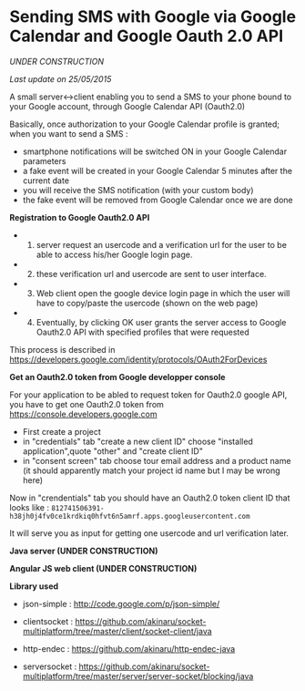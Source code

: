 # Sending SMS with Google via Google Calendar and Google Oauth 2.0 API #

<i>UNDER CONSTRUCTION</i>

<i>Last update on 25/05/2015</i>

A small server<->client enabling you to send a SMS to your phone bound to your Google account, through Google Calendar API (Oauth2.0)

Basically, once authorization to your Google Calendar profile is granted; when you want to send a SMS : 
* smartphone notifications will be switched ON in your Google Calendar parameters
* a fake event will be created in your Google Calendar 5 minutes after the current date
* you will receive the SMS notification (with your custom body)
* the fake event will be removed from Google Calendar once we are done

<b>Registration to Google Oauth2.0 API</b>

* 1) server request an usercode and a verification url for the user to be able to access his/her Google login page.
* 2) these verification url and usercode are sent to user interface.
* 3) Web client open the google device login page in which the user will have to copy/paste the usercode (shown on the web page)
* 4) Eventually, by clicking OK user grants the server access to Google Oauth2.0 API with specified profiles that were requested

This process is described in https://developers.google.com/identity/protocols/OAuth2ForDevices

<b>Get an Oauth2.0 token from Google developper console</b>

For your application to be abled to request token for Oauth2.0 google API, you have to get one Oauth2.0 token from https://console.developers.google.com

* First create a project
* in "credentials" tab "create a new client ID" choose "installed application",quote "other" and "create client ID"
* in "consent screen" tab choose tour email address and a product name (it should apparently match your project id name but I may be wrong here)

Now in "crendentials" tab you should have an Oauth2.0 token client ID that looks like : 
``812741506391-h38jh0j4fv0ce1krdkiq0hfvt6n5amrf.apps.googleusercontent.com``

It will serve you as input for getting one usercode and url verification later.

<b>Java server (UNDER CONSTRUCTION)</b>


<b>Angular JS web client (UNDER CONSTRUCTION)</b>


<b>Library used</b>

* json-simple  : http://code.google.com/p/json-simple/

* clientsocket : https://github.com/akinaru/socket-multiplatform/tree/master/client/socket-client/java

* http-endec   : https://github.com/akinaru/http-endec-java

* serversocket : https://github.com/akinaru/socket-multiplatform/tree/master/server/server-socket/blocking/java